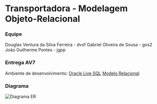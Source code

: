 # Transportadora - Modelagem Objeto-Relacional

### Equipe
Douglas Ventura da Silva Ferreira - dvsf
Gabriel Oliveira de Sousa - gos2
João Guilherme Pontes - jgpp

### Entrega AV7
Ambiente de desenvolvimento: [Oracle Live SQL](https://livesql.oracle.com/)
[Modelo Relacional](https://drive.google.com/file/d/1p7kdf-gBvbE3a3L_WKiA_-w1C3Nw_b6A/view?usp=sharing)

### Diagrama
![Diagrama ER](https://user-images.githubusercontent.com/37753831/146713817-79b00f86-54b1-44e9-8414-4f1fbdf8c0f2.png)